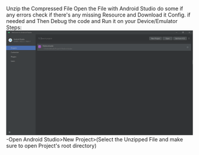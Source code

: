 Unzip the Compressed File 
Open the File with Android Studio do some if any errors check if there's any missing Resource and Download it
Config. if needed and Then Debug the code and Run it on your Device/Emulator
Steps:
![Snapshot 1](Resources/Android_Studio.png)
-Open Android Studio>New Project>(Select the Unzipped File and make sure to open Project's root directory)
